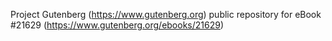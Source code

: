 Project Gutenberg (https://www.gutenberg.org) public repository for eBook #21629 (https://www.gutenberg.org/ebooks/21629)
